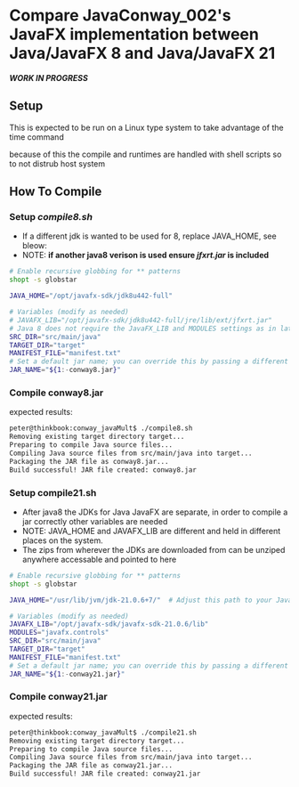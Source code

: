 # Compare JavaConway_002's  JavaFX implementation between Java/JavaFX 8 and Java/JavaFX 21 

_**WORK IN PROGRESS**_


## Setup 
This is expected to be run on a Linux type system to take advantage of the time command

because of this the compile and runtimes are handled with shell scripts so to not distrub host system


## How To Compile

### Setup _compile8.sh_
  - If a different jdk is wanted to be used for 8, replace JAVA_HOME, see bleow:
  - NOTE: **if another java8 verison is used ensure _jfxrt.jar_ is included**
  
```bash
# Enable recursive globbing for ** patterns
shopt -s globstar

JAVA_HOME="/opt/javafx-sdk/jdk8u442-full"

# Variables (modify as needed)
# JAVAFX_LIB="/opt/javafx-sdk/jdk8u442-full/jre/lib/ext/jfxrt.jar" 
# Java 8 does not require the JavaFX_LIB and MODULES settings as in later jdks
SRC_DIR="src/main/java"
TARGET_DIR="target"
MANIFEST_FILE="manifest.txt"
# Set a default jar name; you can override this by passing a different name as the first argument.
JAR_NAME="${1:-conway8.jar}"
```
### Compile conway8.jar

expected results:

```bash
peter@thinkbook:conway_javaMult$ ./compile8.sh 
Removing existing target directory target...
Preparing to compile Java source files...
Compiling Java source files from src/main/java into target...
Packaging the JAR file as conway8.jar...
Build successful! JAR file created: conway8.jar

```


### Setup compile21.sh
  - After java8 the JDKs for Java JavaFX are separate, in order to compile a jar correctly other variables are needed
  - NOTE: JAVA_HOME and JAVAFX_LIB are different and held in different places on the system.
  - The zips from wherever the JDKs are downloaded from can be unziped anywhere accessable and pointed to here
```bash
# Enable recursive globbing for ** patterns
shopt -s globstar

JAVA_HOME="/usr/lib/jvm/jdk-21.0.6+7/"  # Adjust this path to your JavaFX SDK installation

# Variables (modify as needed)
JAVAFX_LIB="/opt/javafx-sdk/javafx-sdk-21.0.6/lib"
MODULES="javafx.controls"
SRC_DIR="src/main/java"
TARGET_DIR="target"
MANIFEST_FILE="manifest.txt"
# Set a default jar name; you can override this by passing a different name as the first argument.
JAR_NAME="${1:-conway21.jar}"
```
### Compile conway21.jar

expected results:

```bash
peter@thinkbook:conway_javaMult$ ./compile21.sh 
Removing existing target directory target...
Preparing to compile Java source files...
Compiling Java source files from src/main/java into target...
Packaging the JAR file as conway21.jar...
Build successful! JAR file created: conway21.jar
```



